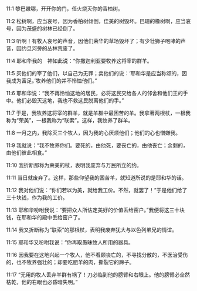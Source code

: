 <a id="1"></a>11:1  黎巴嫩哪，开开你的门，任火烧灭你的香柏树。  

<a id="2"></a>11:2  松树啊，应当哀号，因为香柏树倾倒，佳美的树毁坏。巴珊的橡树啊，应当哀号，因为茂盛的树林已经倒了。  

<a id="3"></a>11:3  听啊！有牧人哀号的声音，因他们荣华的草场毁坏了；有少壮狮子咆哮的声音，因约旦河旁的丛林荒废了。  

<a id="4"></a>11:4  耶和华我的　神如此说：“你撒迦利亚要牧养这将宰的群羊。  

<a id="5"></a>11:5  买他们的宰了他们，以自己为无罪；卖他们的说：‘耶和华是应当称颂的，因我成为富足。’牧养他们的并不怜恤他们。”  

<a id="6"></a>11:6  耶和华说：“我不再怜恤这地的居民，必将这民交给各人的邻舍和他们王的手中。他们必毁灭这地，我也不救这民脱离他们的手。”  

<a id="7"></a>11:7  于是，我牧养这将宰的群羊，就是羊群中最困苦的羊。我拿著两根杖，一根我称为“荣美”，一根我称为“联索”。这样，我牧养了群羊。  

<a id="8"></a>11:8  一月之内，我除灭三个牧人，因为我的心厌烦他们；他们的心也憎嫌我。  

<a id="9"></a>11:9  我就说：“我不牧养你们。要死的，由他死，要丧亡的，由他丧亡；余剩的，由他们彼此相食。”  

<a id="10"></a>11:10  我折断那称为荣美的杖，表明我废弃与万民所立的约。  

<a id="11"></a>11:11  当日就废弃了。这样，那些仰望我的困苦羊，就知道所说的是耶和华的话。  

<a id="12"></a>11:12  我对他们说：“你们若以为美，就给我工价。不然，就罢了！”于是他们给了三十块钱，作为我的工价。  

<a id="13"></a>11:13  耶和华吩咐我说：“要把众人所估定美好的价值丢给窑户。”我便将这三十块钱，在耶和华的殿中丢给窑户了。  

<a id="14"></a>11:14  我又折断称为“联索”的那根杖，表明我废弃犹大与以色列弟兄的情谊。  

<a id="15"></a>11:15  耶和华又吩咐我说：“你再取愚昧牧人所用的器具。  

<a id="16"></a>11:16  因我要在这地兴起一个牧人，他不看顾丧亡的，不寻找分散的，不医治受伤的，也不牧养强壮的；却要吃肥羊的肉，撕裂它的蹄子。  

<a id="17"></a>11:17  “无用的牧人丢弃羊群有祸了！刀必临到他的膀臂和右眼上。他的膀臂必全然枯乾，他的右眼也必昏暗失明。”  
